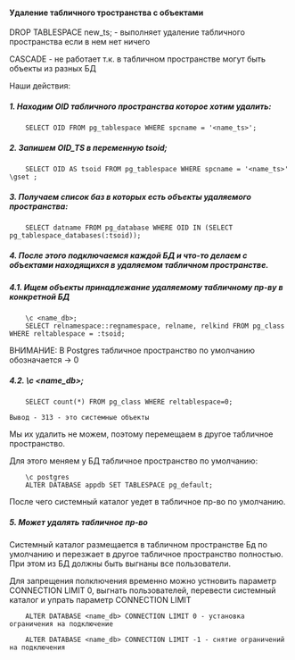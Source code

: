 #### Удаление табличного тространства с объектами

DROP TABLESPACE new_ts; -  выполняет удаление табличного пространства если в нем нет ничего

CASCADE - не работает т.к. в табличном пространстве могут быть объекты из разных БД

Наши действия:

##### 1. Находим OID табличного пространства которое хотим удалить:
    
        SELECT OID FROM pg_tablespace WHERE spcname = '<name_ts>';
    
##### 2. Запишем OID_TS в переменную tsoid;

        SELECT OID AS tsoid FROM pg_tablespace WHERE spcname = '<name_ts>' \gset ;
    
##### 3. Получаем список баз в которых есть объекты удаляемого пространства:

        SELECT datname FROM pg_database WHERE OID IN (SELECT pg_tablespace_databases(:tsoid));
    
##### 4. После этого подключаемся каждой БД и что-то делаем с объектами находящихся в удаляемом табличном пространстве.

##### 4.1. Ищем объекты принадлежание удаляемому табличному пр-ву в конкретной БД
    
        \с <name_db>;
        SELECT relnamespace::regnamespace, relname, relkind FROM pg_class WHERE reltablespace = :tsoid;
    
ВНИМАНИЕ: В Postgres табличное пространство по умолчанию обозначается -> 0

##### 4.2. \c <name_db>;

        SELECT count(*) FROM pg_class WHERE reltablespace=0;
    
    Вывод - 313 - это системные объекты
    
Мы их удалить не можем, поэтому перемещаем в другое табличное пространство.

Для этого меняем у БД табличное пространство по умолчанию:

        \c postgres
        ALTER DATABASE appdb SET TABLESPACE pg_default;
   
После чего системный каталог уедет в табличное пр-во по умолчанию.

##### 5. Может удалять табличное пр-во

Системный каталог размещается в табличном пространстве Бд по умолчанию и перезжает в другое табличное пространство полностью. 
При этом из БД должны быть выгнаны все пользователи.

Для запрещения полключения временно можно устновить параметр CONNECTION LIMIT 0, выгнать пользователей, перевести системный каталог и упрать параметр CONNECTION LIMIT

        ALTER DATABASE <name_db> CONNECTION LIMIT 0 - установка ограничения на подключение

        ALTER DATABASE <name_db> CONNECTION LIMIT -1 - снятие ограничений на подключения
